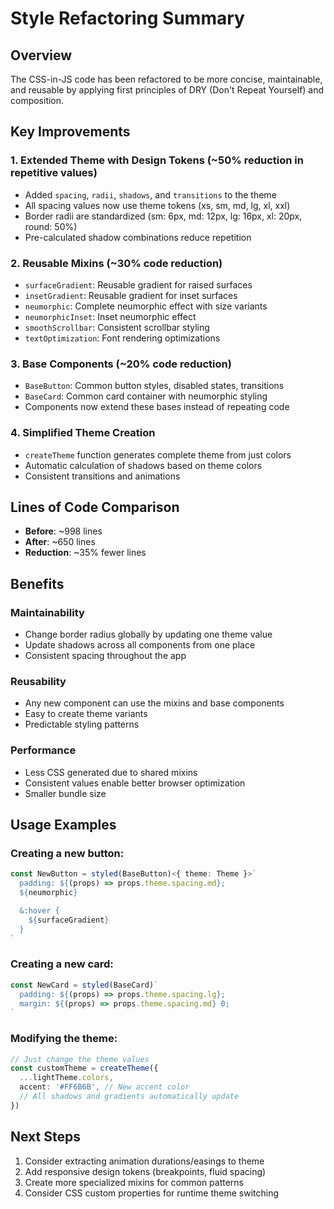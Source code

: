 # Style Refactoring Summary

## Overview

The CSS-in-JS code has been refactored to be more concise, maintainable, and reusable by applying first principles of DRY (Don't Repeat Yourself) and composition.

## Key Improvements

### 1. **Extended Theme with Design Tokens** (~50% reduction in repetitive values)

- Added `spacing`, `radii`, `shadows`, and `transitions` to the theme
- All spacing values now use theme tokens (xs, sm, md, lg, xl, xxl)
- Border radii are standardized (sm: 6px, md: 12px, lg: 16px, xl: 20px, round: 50%)
- Pre-calculated shadow combinations reduce repetition

### 2. **Reusable Mixins** (~30% code reduction)

- `surfaceGradient`: Reusable gradient for raised surfaces
- `insetGradient`: Reusable gradient for inset surfaces
- `neumorphic`: Complete neumorphic effect with size variants
- `neumorphicInset`: Inset neumorphic effect
- `smoothScrollbar`: Consistent scrollbar styling
- `textOptimization`: Font rendering optimizations

### 3. **Base Components** (~20% code reduction)

- `BaseButton`: Common button styles, disabled states, transitions
- `BaseCard`: Common card container with neumorphic styling
- Components now extend these bases instead of repeating code

### 4. **Simplified Theme Creation**

- `createTheme` function generates complete theme from just colors
- Automatic calculation of shadows based on theme colors
- Consistent transitions and animations

## Lines of Code Comparison

- **Before**: ~998 lines
- **After**: ~650 lines
- **Reduction**: ~35% fewer lines

## Benefits

### Maintainability

- Change border radius globally by updating one theme value
- Update shadows across all components from one place
- Consistent spacing throughout the app

### Reusability

- Any new component can use the mixins and base components
- Easy to create theme variants
- Predictable styling patterns

### Performance

- Less CSS generated due to shared mixins
- Consistent values enable better browser optimization
- Smaller bundle size

## Usage Examples

### Creating a new button:

```typescript
const NewButton = styled(BaseButton)<{ theme: Theme }>`
  padding: ${(props) => props.theme.spacing.md};
  ${neumorphic}

  &:hover {
    ${surfaceGradient}
  }
`
```

### Creating a new card:

```typescript
const NewCard = styled(BaseCard)`
  padding: ${(props) => props.theme.spacing.lg};
  margin: ${(props) => props.theme.spacing.md} 0;
`
```

### Modifying the theme:

```typescript
// Just change the theme values
const customTheme = createTheme({
  ...lightTheme.colors,
  accent: '#FF6B6B', // New accent color
  // All shadows and gradients automatically update
})
```

## Next Steps

1. Consider extracting animation durations/easings to theme
2. Add responsive design tokens (breakpoints, fluid spacing)
3. Create more specialized mixins for common patterns
4. Consider CSS custom properties for runtime theme switching
